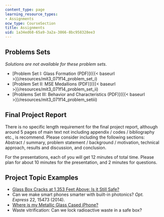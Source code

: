 ```yaml
---
content_type: page
learning_resource_types:
- Assignments
ocw_type: CourseSection
title: Assignments
uid: 1a34ed68-65a9-3a2a-3866-8bc958328ee3
---
```


Problems Sets
-------------

_Solutions are not available for these problem sets_.

*   [Problem Set I: Glass Formation (PDF)]({{< baseurl >}}/resources/mit3_071f14_problem_set_i)
*   [Problem Set II: MSE Medallions (PDF)]({{< baseurl >}}/resources/mit3_071f14_problem_set_ii)
*   [Problems Set III: Behavior and Characteristics (PDF)]({{< baseurl >}}/resources/mit3_071f14_problem_setiii)

Final Project Report
--------------------

There is no specific length requirement for the final project report, although around 5 pages of main text not including appendix / codes / bibliography etc., is recommend. Please consider including the following sections: Abstract / summary, problem statement / background / motivation, technical approach, results and discussion, and conclusion.

For the presentations, each of you will get 12 minutes of total time. Please plan for about 10 minutes for the presentation, and 2 minutes for questions.

Project Topic Examples
----------------------

*   [Glass Box Cracks at 1,353 Feet Above: Is it Still Safe?](http://www.express.co.uk/news/world/479147/Willis-Tower-Tourist-in-glass-box-1-350ft-up-sees-floor-CRACK-under-him)
*   Can we make smart phones smarter with built-in photonics? _Opt. Express_ 22, 15473 (2014).
*   [Where is my Metallic Glass Cased iPhone?](http://www.thehelper.net/threads/apple-iphone-5-to-be-cased-in-liquidmetal.154710/)
*   Waste vitrification: Can we lock radioactive waste in a safe box?